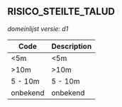 ## RISICO_STEILTE_TALUD

*domeinlijst versie: d1* 

 |Code |Description	|
|	---	|	---	|
| <5m | <5m |
| >10m | >10m |
| 5 - 10m | 5 - 10m |
| onbekend | onbekend |
